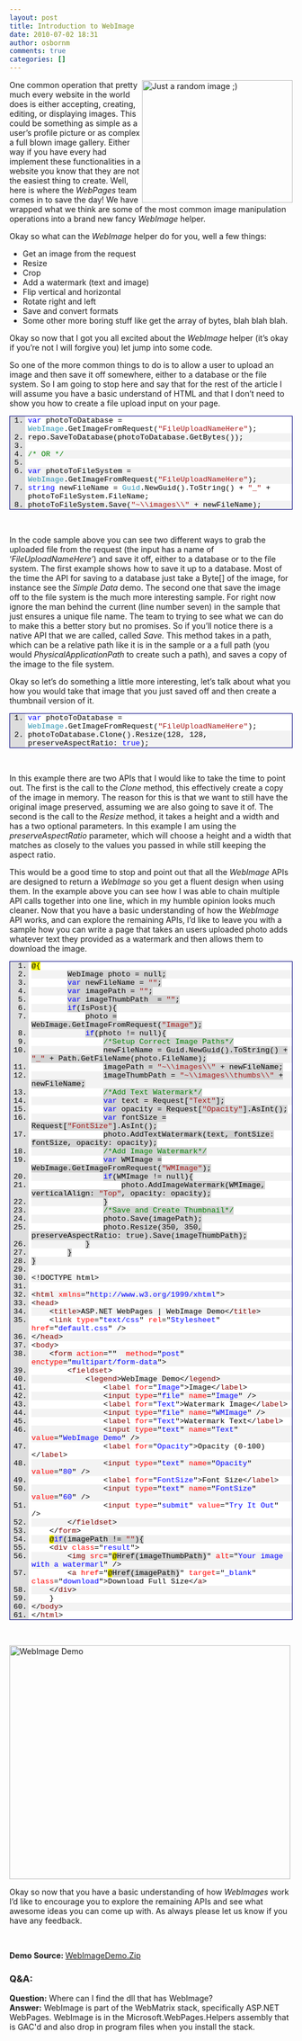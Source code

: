 ```yaml
---
layout: post
title: Introduction to WebImage
date: 2010-07-02 18:31
author: osbornm
comments: true
categories: []
---
```

<p><img style="BORDER-RIGHT-WIDTH: 0px; MARGIN: 0px; DISPLAY: inline; BORDER-TOP-WIDTH: 0px; BORDER-BOTTOM-WIDTH: 0px; BORDER-LEFT-WIDTH: 0px" title="Just a random image ;)" border="0" alt="Just a random image ;)" align="right" width="268" height="218" src="http://blog.osbornm.com/Images/IntroductiontoWebImage_10128/plan9.jpg" /> One common operation that pretty much every website in the world does is either accepting, creating, editing, or displaying images. This could be something as simple as a user’s profile picture or as complex a full blown image gallery. Either way if you have every had implement these functionalities in a website you know that they are not the easiest thing to create. Well, here is where the <em>WebPages </em>team comes in to save the day! We have wrapped what we think are some of the most common image manipulation operations into a brand new fancy <em>WebImage</em> helper. </p>
<p>Okay so what can the <em>WebImage</em> helper do for you, well a few things:  </p>
<ul>
    <li>Get an image from the request </li>
    <li>Resize </li>
    <li>Crop </li>
    <li>Add a watermark (text and image) </li>
    <li>Flip vertical and horizontal </li>
    <li>Rotate right and left </li>
    <li>Save and convert formats </li>
    <li>Some other more boring stuff like get the array of bytes, blah blah blah. </li>
</ul>
<p>Okay so now that I got you all excited about the <em>WebImage</em> helper (it’s okay if you’re not I will forgive you) let jump into some code. </p>
<p>So one of the more common things to do is to allow a user to upload an image and then save it off somewhere, either to a database or the file system. So I am going to stop here and say that for the rest of the article I will assume you have a basic understand of HTML and that I don’t need to show you how to create a file upload input on your page. </p>
<div style="PADDING-BOTTOM: 0px; MARGIN: 0px; PADDING-LEFT: 0px; PADDING-RIGHT: 0px; DISPLAY: inline; FLOAT: none; PADDING-TOP: 0px" id="scid:9ce6104f-a9aa-4a17-a79f-3a39532ebf7c:0225dd65-4257-49b8-83bc-131c29bcff6c" class="wlWriterEditableSmartContent">
<div style="BORDER-BOTTOM: #000080 1px solid; BORDER-LEFT: #000080 1px solid; FONT-FAMILY: &quot;Courier New&quot;, Courier, Monospace; COLOR: #000; FONT-SIZE: 10pt; BORDER-TOP: #000080 1px solid; BORDER-RIGHT: #000080 1px solid">
<div style="BACKGROUND: #ddd; MAX-HEIGHT: 300px; OVERFLOW: auto">
<ol style="PADDING-BOTTOM: 0px; MARGIN: 0px 0px 0px 2em; PADDING-LEFT: 5px; PADDING-RIGHT: 0px; BACKGROUND: #ffffff; PADDING-TOP: 0px">
    <li><span style="COLOR: #0000ff">var</span> photoToDatabase = <span style="COLOR: #2b91af">WebImage</span>.GetImageFromRequest(<span style="COLOR: #a31515">"FileUploadNameHere"</span>);</li>
    <li style="BACKGROUND: #f3f3f3">repo.SaveToDatabase(photoToDatabase.GetBytes());</li>
    <li> </li>
    <li style="BACKGROUND: #f3f3f3"><span style="COLOR: #008000">/* OR */</span></li>
    <li> </li>
    <li style="BACKGROUND: #f3f3f3"><span style="COLOR: #0000ff">var</span> photoToFileSystem = <span style="COLOR: #2b91af">WebImage</span>.GetImageFromRequest(<span style="COLOR: #a31515">"FileUploadNameHere"</span>);</li>
    <li><span style="COLOR: #0000ff">string</span> newFileName = <span style="COLOR: #2b91af">Guid</span>.NewGuid().ToString() + <span style="COLOR: #a31515">"_"</span> + photoToFileSystem.FileName;</li>
    <li style="BACKGROUND: #f3f3f3">photoToFileSystem.Save(<span style="COLOR: #a31515">"~\\images\\"</span> + newFileName);</li>
</ol>
</div>
</div>
</div>
<p> </p>
<p>In the code sample above you can see two different ways to grab the uploaded file from the request (the input has a name of ‘<em>FileUploadNameHere’</em>) and save it off, either to a database or to the file system. The first example shows how to save it up to a database. Most of the time the API for saving to a database just take a Byte[] of the image, for instance see the <em>Simple Data</em> demo. The second one that save the image off to the file system is the much more interesting sample. For right now ignore the man behind the current (line number seven) in the sample that just ensures a unique file name. The team to trying to see what we can do to make this a better story but no promises. So if you’ll notice there is a native API that we are called, called <em>Save. </em>This method takes in a path, which can be a relative path like it is in the sample or a a full path (you would <em>PhysicalApplicationPath</em> to create such a path), and saves a copy of the image to the file system. </p>
<p>Okay so let’s do something a little more interesting, let’s talk about what you how you would take that image that you just saved off and then create a thumbnail version of it.</p>
<div style="PADDING-BOTTOM: 0px; MARGIN: 0px; PADDING-LEFT: 0px; PADDING-RIGHT: 0px; DISPLAY: inline; FLOAT: none; PADDING-TOP: 0px" id="scid:9ce6104f-a9aa-4a17-a79f-3a39532ebf7c:f0c6009f-966a-4564-a624-9ed0e1b8a696" class="wlWriterEditableSmartContent">
<div style="PADDING-BOTTOM: 0px; MARGIN: 0px; PADDING-LEFT: 0px; PADDING-RIGHT: 0px; DISPLAY: inline; FLOAT: none; PADDING-TOP: 0px" id="scid:9ce6104f-a9aa-4a17-a79f-3a39532ebf7c:a1424bc2-34f6-441f-a194-62f222ee8097" class="wlWriterEditableSmartContent">
<div style="BORDER-BOTTOM: #000080 1px solid; BORDER-LEFT: #000080 1px solid; FONT-FAMILY: &quot;Courier New&quot;, Courier, Monospace; COLOR: #000; FONT-SIZE: 10pt; BORDER-TOP: #000080 1px solid; BORDER-RIGHT: #000080 1px solid">
<div style="BACKGROUND: #ddd; MAX-HEIGHT: 300px; OVERFLOW: auto">
<ol style="PADDING-BOTTOM: 0px; MARGIN: 0px 0px 0px 2em; PADDING-LEFT: 5px; PADDING-RIGHT: 0px; BACKGROUND: #ffffff; PADDING-TOP: 0px">
    <li><span style="COLOR: #0000ff">var</span> photoToDatabase = <span style="COLOR: #2b91af">WebImage</span>.GetImageFromRequest(<span style="COLOR: #a31515">"FileUploadNameHere"</span>); </li>
    <li style="BACKGROUND: #f3f3f3">photoToDatabase.Clone().Resize(128, 128, preserveAspectRatio: <span style="COLOR: #0000ff">true</span>);</li>
</ol>
</div>
</div>
</div>
<p> </p>
<p>In this example there are two APIs that I would like to take the time to point out. The first is the call to the <em>Clone</em> method, this effectively create a copy of the image in memory. The reason for this is that we want to still have the original image preserved, assuming we are also going to save it of. The second is the call to the <em>Resize</em> method, it takes a height and a width and has a two optional parameters. In this example I am using the <em>preserveAspectRatio</em> parameter, which will choose a height and a width that matches as closely to the values you passed in while still keeping the aspect ratio.</p>
<p>This would be a good time to stop and point out that all the <em>WebImage</em> APIs are designed to return a <em>WebImage</em> so you get a fluent design when using them. In the example above you can see how I was able to chain multiple API calls together into one line, which in my humble opinion looks much cleaner. Now that you have a basic understanding of how the <em>WebImage</em> API works, and can explore the remaining APIs, I’d like to leave you with a sample how you can write a page that takes an users uploaded photo adds whatever text they provided as a watermark and then allows them to download the image.</p>
<div style="PADDING-BOTTOM: 0px; MARGIN: 0px; PADDING-LEFT: 0px; PADDING-RIGHT: 0px; DISPLAY: inline; FLOAT: none; PADDING-TOP: 0px" id="scid:9ce6104f-a9aa-4a17-a79f-3a39532ebf7c:12452135-c5b1-4726-84c2-6ac2a60515a1" class="wlWriterEditableSmartContent">
<div style="BORDER-BOTTOM: #000080 1px solid; BORDER-LEFT: #000080 1px solid; FONT-FAMILY: &quot;Courier New&quot;, Courier, Monospace; COLOR: #000; FONT-SIZE: 10pt; BORDER-TOP: #000080 1px solid; BORDER-RIGHT: #000080 1px solid">
<div style="BACKGROUND: #ddd; OVERFLOW: auto">
<ol style="PADDING-BOTTOM: 0px; MARGIN: 0px 0px 0px 2.5em; PADDING-LEFT: 5px; PADDING-RIGHT: 0px; BACKGROUND: #ffffff; PADDING-TOP: 0px">
    <li><span style="BACKGROUND: #ffff00">@{</span></li>
    <li style="BACKGROUND: #f3f3f3">        <span style="BACKGROUND: #d3d3d3">WebImage photo = null;</span></li>
    <li>        <span style="BACKGROUND: #d3d3d3"><span style="BACKGROUND: #d3d3d3; COLOR: #0000ff">var</span><span style="BACKGROUND: #d3d3d3"> newFileName = </span><span style="BACKGROUND: #d3d3d3; COLOR: #a31515">""</span><span style="BACKGROUND: #d3d3d3">;</span></span></li>
    <li style="BACKGROUND: #f3f3f3">        <span style="BACKGROUND: #d3d3d3"><span style="BACKGROUND: #d3d3d3; COLOR: #0000ff">var</span><span style="BACKGROUND: #d3d3d3"> imagePath = </span><span style="BACKGROUND: #d3d3d3; COLOR: #a31515">""</span><span style="BACKGROUND: #d3d3d3">;</span></span></li>
    <li>        <span style="BACKGROUND: #d3d3d3"><span style="BACKGROUND: #d3d3d3; COLOR: #0000ff">var</span><span style="BACKGROUND: #d3d3d3"> imageThumbPath  = </span><span style="BACKGROUND: #d3d3d3; COLOR: #a31515">""</span><span style="BACKGROUND: #d3d3d3">;</span></span></li>
    <li style="BACKGROUND: #f3f3f3">        <span style="BACKGROUND: #d3d3d3"><span style="BACKGROUND: #d3d3d3; COLOR: #0000ff">if</span><span style="BACKGROUND: #d3d3d3">(IsPost){</span></span></li>
    <li>            <span style="BACKGROUND: #d3d3d3">photo = WebImage.GetImageFromRequest(</span><span style="BACKGROUND: #d3d3d3; COLOR: #a31515">"Image"</span><span style="BACKGROUND: #d3d3d3">);</span></li>
    <li style="BACKGROUND: #f3f3f3">            <span style="BACKGROUND: #d3d3d3"><span style="BACKGROUND: #d3d3d3; COLOR: #0000ff">if</span><span style="BACKGROUND: #d3d3d3">(photo != null){</span></span></li>
    <li>                <span style="BACKGROUND: #d3d3d3"><span style="BACKGROUND: #d3d3d3; COLOR: #008000">/*Setup Correct Image Paths*/</span></span></li>
    <li style="BACKGROUND: #f3f3f3">                <span style="BACKGROUND: #d3d3d3">newFileName = Guid.NewGuid().ToString() + </span><span style="BACKGROUND: #d3d3d3; COLOR: #a31515">"_"</span><span style="BACKGROUND: #d3d3d3"> + Path.GetFileName(photo.FileName);</span></li>
    <li>                <span style="BACKGROUND: #d3d3d3">imagePath = </span><span style="BACKGROUND: #d3d3d3; COLOR: #a31515">"~\\images\\"</span><span style="BACKGROUND: #d3d3d3"> + newFileName;</span></li>
    <li style="BACKGROUND: #f3f3f3">                <span style="BACKGROUND: #d3d3d3">imageThumbPath = </span><span style="BACKGROUND: #d3d3d3; COLOR: #a31515">"~\\images\\thumbs\\"</span><span style="BACKGROUND: #d3d3d3"> + newFileName;</span></li>
    <li>                <span style="BACKGROUND: #d3d3d3"><span style="BACKGROUND: #d3d3d3; COLOR: #008000">/*Add Text Watermark*/</span></span></li>
    <li style="BACKGROUND: #f3f3f3">                <span style="BACKGROUND: #d3d3d3"><span style="BACKGROUND: #d3d3d3; COLOR: #0000ff">var</span><span style="BACKGROUND: #d3d3d3"> text = Request[</span><span style="BACKGROUND: #d3d3d3; COLOR: #a31515">"Text"</span><span style="BACKGROUND: #d3d3d3">];</span></span></li>
    <li>                <span style="BACKGROUND: #d3d3d3"><span style="BACKGROUND: #d3d3d3; COLOR: #0000ff">var</span><span style="BACKGROUND: #d3d3d3"> opacity = Request[</span><span style="BACKGROUND: #d3d3d3; COLOR: #a31515">"Opacity"</span><span style="BACKGROUND: #d3d3d3">].AsInt();</span></span></li>
    <li style="BACKGROUND: #f3f3f3">                <span style="BACKGROUND: #d3d3d3"><span style="BACKGROUND: #d3d3d3; COLOR: #0000ff">var</span><span style="BACKGROUND: #d3d3d3"> fontSize = Request[</span><span style="BACKGROUND: #d3d3d3; COLOR: #a31515">"FontSize"</span><span style="BACKGROUND: #d3d3d3">].AsInt();</span></span></li>
    <li>                <span style="BACKGROUND: #d3d3d3">photo.AddTextWatermark(text, fontSize: fontSize, opacity: opacity);</span></li>
    <li style="BACKGROUND: #f3f3f3">                <span style="BACKGROUND: #d3d3d3"><span style="BACKGROUND: #d3d3d3; COLOR: #008000">/*Add Image Watermark*/</span></span></li>
    <li>                <span style="BACKGROUND: #d3d3d3"><span style="BACKGROUND: #d3d3d3; COLOR: #0000ff">var</span><span style="BACKGROUND: #d3d3d3"> WMImage = WebImage.GetImageFromRequest(</span><span style="BACKGROUND: #d3d3d3; COLOR: #a31515">"WMImage"</span><span style="BACKGROUND: #d3d3d3">);</span></span></li>
    <li style="BACKGROUND: #f3f3f3">                <span style="BACKGROUND: #d3d3d3"><span style="BACKGROUND: #d3d3d3; COLOR: #0000ff">if</span><span style="BACKGROUND: #d3d3d3">(WMImage != null){</span></span></li>
    <li>                    <span style="BACKGROUND: #d3d3d3">photo.AddImageWatermark(WMImage, verticalAlign: </span><span style="BACKGROUND: #d3d3d3; COLOR: #a31515">"Top"</span><span style="BACKGROUND: #d3d3d3">, opacity: opacity);</span></li>
    <li style="BACKGROUND: #f3f3f3">                <span style="BACKGROUND: #d3d3d3">}</span></li>
    <li>                <span style="BACKGROUND: #d3d3d3"><span style="BACKGROUND: #d3d3d3; COLOR: #008000">/*Save and Create Thumbnail*/</span></span></li>
    <li style="BACKGROUND: #f3f3f3">                <span style="BACKGROUND: #d3d3d3"><span style="BACKGROUND: #d3d3d3">photo.Save(imagePath);</span></span></li>
    <li>                <span style="BACKGROUND: #d3d3d3">photo.Resize(350, 350, preserveAspectRatio: true).Save(imageThumbPath);</span></li>
    <li style="BACKGROUND: #f3f3f3">            <span style="BACKGROUND: #d3d3d3">}</span></li>
    <li>        <span style="BACKGROUND: #d3d3d3">}</span></li>
    <li style="BACKGROUND: #f3f3f3"><span style="BACKGROUND: #d3d3d3">}</span></li>
    <li> </li>
    <li style="BACKGROUND: #f3f3f3">&lt;!DOCTYPE html&gt;</li>
    <li> </li>
    <li style="BACKGROUND: #f3f3f3">&lt;<span style="COLOR: #800000">html</span> <span style="COLOR: #ff0000">xmlns</span>="<span style="COLOR: #0000ff">http://www.w3.org/1999/xhtml</span>"&gt;</li>
    <li>&lt;<span style="COLOR: #800000">head</span>&gt;</li>
    <li style="BACKGROUND: #f3f3f3">    &lt;<span style="COLOR: #800000">title</span>&gt;ASP.NET WebPages | WebImage Demo&lt;/<span style="COLOR: #800000">title</span>&gt;</li>
    <li>    &lt;<span style="COLOR: #800000">link</span> <span style="COLOR: #ff0000">type</span>="<span style="COLOR: #0000ff">text/css</span>" <span style="COLOR: #ff0000">rel</span>="<span style="COLOR: #0000ff">Stylesheet</span>" <span style="COLOR: #ff0000">href</span>="<span style="COLOR: #0000ff">default.css</span>" /&gt;</li>
    <li style="BACKGROUND: #f3f3f3">&lt;/<span style="COLOR: #800000">head</span>&gt;</li>
    <li>&lt;<span style="COLOR: #800000">body</span>&gt;</li>
    <li style="BACKGROUND: #f3f3f3">    &lt;<span style="COLOR: #800000">form</span> <span style="COLOR: #ff0000">action</span>=""  <span style="COLOR: #ff0000">method</span>="<span style="COLOR: #0000ff">post</span>" <span style="COLOR: #ff0000">enctype</span>="<span style="COLOR: #0000ff">multipart/form-data</span>"&gt;</li>
    <li>        &lt;<span style="COLOR: #800000">fieldset</span>&gt;</li>
    <li style="BACKGROUND: #f3f3f3">            &lt;<span style="COLOR: #800000">legend</span>&gt;WebImage Demo&lt;/<span style="COLOR: #800000">legend</span>&gt;</li>
    <li>                &lt;<span style="COLOR: #800000">label</span> <span style="COLOR: #ff0000">for</span>="<span style="COLOR: #0000ff">Image</span>"&gt;Image&lt;/<span style="COLOR: #800000">label</span>&gt;</li>
    <li style="BACKGROUND: #f3f3f3">                &lt;<span style="COLOR: #800000">input</span> <span style="COLOR: #ff0000">type</span>="<span style="COLOR: #0000ff">file</span>" <span style="COLOR: #ff0000">name</span>="<span style="COLOR: #0000ff">Image</span>" /&gt;</li>
    <li>                &lt;<span style="COLOR: #800000">label</span> <span style="COLOR: #ff0000">for</span>="<span style="COLOR: #0000ff">Text</span>"&gt;Watermark Image&lt;/<span style="COLOR: #800000">label</span>&gt;</li>
    <li style="BACKGROUND: #f3f3f3">                &lt;<span style="COLOR: #800000">input</span> <span style="COLOR: #ff0000">type</span>="<span style="COLOR: #0000ff">file</span>" <span style="COLOR: #ff0000">name</span>="<span style="COLOR: #0000ff">WMImage</span>" /&gt;</li>
    <li>                &lt;<span style="COLOR: #800000">label</span> <span style="COLOR: #ff0000">for</span>="<span style="COLOR: #0000ff">Text</span>"&gt;Watermark Text&lt;/<span style="COLOR: #800000">label</span>&gt;</li>
    <li style="BACKGROUND: #f3f3f3">                &lt;<span style="COLOR: #800000">input</span> <span style="COLOR: #ff0000">type</span>="<span style="COLOR: #0000ff">text</span>" <span style="COLOR: #ff0000">name</span>="<span style="COLOR: #0000ff">Text</span>" <span style="COLOR: #ff0000">value</span>="<span style="COLOR: #0000ff">WebImage Demo</span>" /&gt;</li>
    <li>                &lt;<span style="COLOR: #800000">label</span> <span style="COLOR: #ff0000">for</span>="<span style="COLOR: #0000ff">Opacity</span>"&gt;Opacity (0-100)&lt;/<span style="COLOR: #800000">label</span>&gt;</li>
    <li style="BACKGROUND: #f3f3f3">                &lt;<span style="COLOR: #800000">input</span> <span style="COLOR: #ff0000">type</span>="<span style="COLOR: #0000ff">text</span>" <span style="COLOR: #ff0000">name</span>="<span style="COLOR: #0000ff">Opacity</span>" <span style="COLOR: #ff0000">value</span>="<span style="COLOR: #0000ff">80</span>" /&gt;</li>
    <li>                &lt;<span style="COLOR: #800000">label</span> <span style="COLOR: #ff0000">for</span>="<span style="COLOR: #0000ff">FontSize</span>"&gt;Font Size&lt;/<span style="COLOR: #800000">label</span>&gt;</li>
    <li style="BACKGROUND: #f3f3f3">                &lt;<span style="COLOR: #800000">input</span> <span style="COLOR: #ff0000">type</span>="<span style="COLOR: #0000ff">text</span>" <span style="COLOR: #ff0000">name</span>="<span style="COLOR: #0000ff">FontSize</span>" <span style="COLOR: #ff0000">value</span>="<span style="COLOR: #0000ff">60</span>" /&gt;</li>
    <li>                &lt;<span style="COLOR: #800000">input</span> <span style="COLOR: #ff0000">type</span>="<span style="COLOR: #0000ff">submit</span>" <span style="COLOR: #ff0000">value</span>="<span style="COLOR: #0000ff">Try It Out</span>" /&gt;</li>
    <li style="BACKGROUND: #f3f3f3">        &lt;/<span style="COLOR: #800000">fieldset</span>&gt;</li>
    <li>    &lt;/<span style="COLOR: #800000">form</span>&gt;</li>
    <li style="BACKGROUND: #f3f3f3">    <span style="BACKGROUND: #ffff00">@</span><span style="BACKGROUND: #d3d3d3; COLOR: #0000ff">if</span><span style="BACKGROUND: #d3d3d3">(imagePath != </span><span style="BACKGROUND: #d3d3d3; COLOR: #a31515">""</span><span style="BACKGROUND: #d3d3d3">){</span></li>
    <li>    &lt;<span style="COLOR: #800000">div</span> <span style="COLOR: #ff0000">class</span>="<span style="COLOR: #0000ff">result</span>"&gt;        </li>
    <li style="BACKGROUND: #f3f3f3">        &lt;<span style="COLOR: #800000">img</span> <span style="COLOR: #ff0000">src</span>="<span style="BACKGROUND: #ffff00">@</span><span style="BACKGROUND: #d3d3d3">Href(imageThumbPath)</span>" <span style="COLOR: #ff0000">alt</span>="<span style="COLOR: #0000ff">Your image with a watermarl</span>" /&gt;</li>
    <li>        &lt;<span style="COLOR: #800000">a</span> <span style="COLOR: #ff0000">href</span>="<span style="BACKGROUND: #ffff00">@</span><span style="BACKGROUND: #d3d3d3">Href(imagePath)</span>" <span style="COLOR: #ff0000">target</span>="<span style="COLOR: #0000ff">_blank</span>" <span style="COLOR: #ff0000">class</span>="<span style="COLOR: #0000ff">download</span>"&gt;Download Full Size&lt;/<span style="COLOR: #800000">a</span>&gt;</li>
    <li style="BACKGROUND: #f3f3f3">    &lt;/<span style="COLOR: #800000">div</span>&gt;</li>
    <li>    }</li>
    <li style="BACKGROUND: #f3f3f3">&lt;/<span style="COLOR: #800000">body</span>&gt;</li>
    <li>&lt;/<span style="COLOR: #800000">html</span>&gt;</li>
</ol>
</div>
</div>
</div>
<div style="PADDING-BOTTOM: 0px; MARGIN: 0px; PADDING-LEFT: 0px; PADDING-RIGHT: 0px; DISPLAY: inline; FLOAT: none; PADDING-TOP: 0px" id="scid:9ce6104f-a9aa-4a17-a79f-3a39532ebf7c:fb069d2e-09e8-4304-a5ed-5ab5ada99931" class="wlWriterEditableSmartContent">
<p> </p>
<p><img style="BORDER-RIGHT-WIDTH: 0px; DISPLAY: inline; BORDER-TOP-WIDTH: 0px; BORDER-BOTTOM-WIDTH: 0px; BORDER-LEFT-WIDTH: 0px" title="WebImage Demo" border="0" alt="WebImage Demo" width="500" height="416" src="http://blog.osbornm.com/Images/IntroductiontoWebImage_10128/WebImageDemo.png" /> </p>
<p>Okay so now that you have a basic understanding of how <em>WebImages</em> work I’d like to encourage you to explore the remaining APIs and see what awesome ideas you can come up with. As always please let us know if you have any feedback. </p>
<p> </p>
<p><strong>Demo Source: </strong><a title="Download the sample code" rel="nofollow" href="http://samples.osbornm.com/webimagedemo.zip">WebImageDemo.Zip</a></p>
<h3>Q&amp;A:</h3>
<p><strong>Question:</strong> Where can I find the dll that has WebImage?<br />
<strong>Answer:</strong> WebImage is part of the WebMatrix stack, specifically ASP.NET WebPages. WebImage is in the Microsoft.WebPages.Helpers assembly that is GAC'd and also drop in program files when you install the stack.</p>
</div>
</div>
